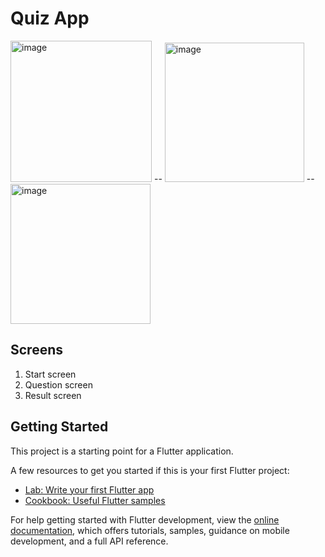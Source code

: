 # Quiz App

<img width="226" alt="image" src="https://github.com/Nikhila-KS/FlutterQuasar/assets/100426366/396b8096-4b6e-49c6-abef-003b81af668e">
--
<img width="223" alt="image" src="https://github.com/Nikhila-KS/FlutterQuasar/assets/100426366/39ecff9d-bcb8-408f-8c2c-f87b18d1b487">
--
<img width="224" alt="image" src="https://github.com/Nikhila-KS/FlutterQuasar/assets/100426366/e77f5d9e-1a6d-4abc-bd75-3f8885b6adfd">


## Screens
1. Start screen
2. Question screen
3. Result screen 

## Getting Started

This project is a starting point for a Flutter application.

A few resources to get you started if this is your first Flutter project:

- [Lab: Write your first Flutter app](https://docs.flutter.dev/get-started/codelab)
- [Cookbook: Useful Flutter samples](https://docs.flutter.dev/cookbook)

For help getting started with Flutter development, view the
[online documentation](https://docs.flutter.dev/), which offers tutorials,
samples, guidance on mobile development, and a full API reference.
